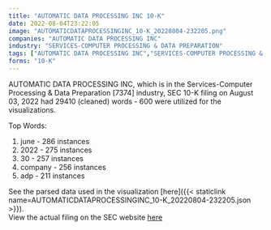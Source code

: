 ```yaml
---
title: "AUTOMATIC DATA PROCESSING INC 10-K"
date: 2022-08-04T23:22:05
image: "AUTOMATICDATAPROCESSINGINC_10-K_20220804-232205.png"
companies: "AUTOMATIC DATA PROCESSING INC"
industry: "SERVICES-COMPUTER PROCESSING & DATA PREPARATION"
tags: ["AUTOMATIC DATA PROCESSING INC","SERVICES-COMPUTER PROCESSING & DATA PREPARATION","08-03-2022","10-K"]
forms: "10-K"
---
```

AUTOMATIC DATA PROCESSING INC, which is in the Services-Computer Processing & Data Preparation [7374] industry, SEC 10-K filing on August 03, 2022 had 29410 (cleaned) words - 600 were utilized for the visualizations.

Top Words:
1. june - 286 instances
2. 2022 - 275 instances
3. 30 - 257 instances
4. company - 256 instances
5. adp - 211 instances


See the parsed data used in the visualization [here]({{< staticlink name=AUTOMATICDATAPROCESSINGINC_10-K_20220804-232205.json >}}).  
View the actual filing on the SEC website [here](https://www.sec.gov/Archives/edgar/data/8670/0000008670-22-000038.txt)